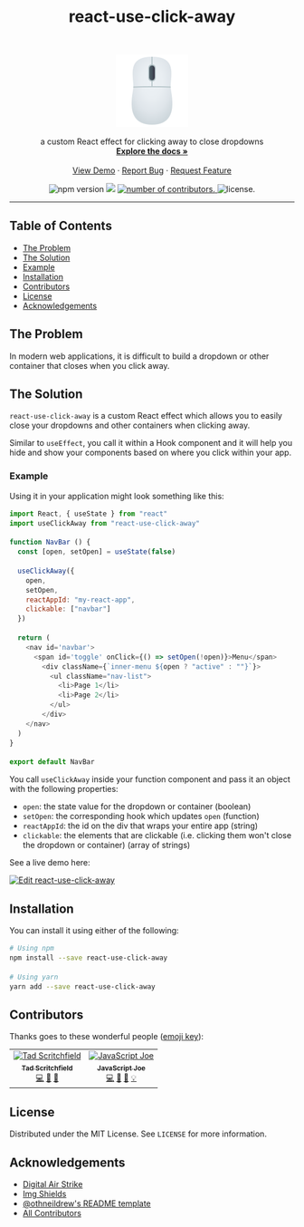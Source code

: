 <h1 align="center">react-use-click-away</h1>

<br />
<p align="center">
  <a href="https://www.joypixels.com/emoji/1f5b1">
    <img src="https://raw.githubusercontent.com/jsjoeio/react-use-click-away/master/mouse.png" alt="Logo" width="128" height="128">
  </a>

  <p align="center">
    a custom React effect for clicking away to close dropdowns
    <br />
    <a href="https://github.com/othneildrew/Best-README-Template"><strong>Explore the docs »</strong></a>
    <br />
    <br />
    <a href="https://codesandbox.io/s/reactuseclickaway-q3zng?fontsize=14">View Demo</a>
    ·
    <a href="https://github.com/othneildrew/Best-README-Template/issues">Report Bug</a>
    ·
    <a href="https://github.com/othneildrew/Best-README-Template/issues">Request Feature</a>
  </p>
</p>

<div align="center">
  <img alt="npm version" src="https://img.shields.io/npm/v/react-use-click-away.svg" />
  <img slt="npm downloads" src="https://img.shields.io/npm/dm/react-use-click-away.svg"/>
  <a href="https://github.com/jsjoeio/react-use-click-away/graphs/contributors/">
    <img alt="number of contributors." src="https://img.shields.io/github/contributors/jsjoeio/react-use-click-away.svg" />
  </a>
  <img alt="license." src="https://img.shields.io/github/license/jsjoeio/react-use-click-away.svg" />
</div>

<hr>

<!-- TABLE OF CONTENTS -->
## Table of Contents

* [The Problem](#the-problem)
* [The Solution](#the-solution)
* [Example](#example)
* [Installation](#installation)
* [Contributors](#contributors)
* [License](#license)
* [Acknowledgements](#acknowledgements)


## The Problem

In modern web applications, it is difficult to build a dropdown or other container that closes when you click away.

## The Solution

`react-use-click-away` is a custom React effect which allows you to easily close your dropdowns and other containers when clicking away.

Similar to `useEffect`, you call it within a Hook component and it will help you hide and show your components based on where you click within your app.

### Example
Using it in your application might look something like this:

```javascript
import React, { useState } from "react"
import useClickAway from "react-use-click-away"

function NavBar () {
  const [open, setOpen] = useState(false)

  useClickAway({
    open,
    setOpen,
    reactAppId: "my-react-app",
    clickable: ["navbar"]
  })

  return (
    <nav id='navbar'>
      <span id='toggle' onClick={() => setOpen(!open)}>Menu</span>
        <div className={`inner-menu ${open ? "active" : ""}`}>
          <ul className="nav-list">
            <li>Page 1</li>
            <li>Page 2</li>
          </ul>
        </div>
    </nav>
  )
}

export default NavBar
```

You call `useClickAway` inside your function component and pass it an object with the following properties:
- `open`: the state value for the dropdown or container (boolean)
- `setOpen`: the corresponding hook which updates `open` (function)
- `reactAppId`: the id on the div that wraps your entire app (string)
- `clickable`: the elements that are clickable (i.e. clicking them won't close the dropdown or container) (array of strings)

See a live demo here:

[![Edit react-use-click-away](https://codesandbox.io/static/img/play-codesandbox.svg)](https://codesandbox.io/s/reactuseclickaway-q3zng?fontsize=14)

## Installation

You can install it using either of the following:
```bash
# Using npm
npm install --save react-use-click-away

# Using yarn
yarn add --save react-use-click-away
```

## Contributors

Thanks goes to these wonderful people ([emoji key](https://allcontributors.org/docs/en/emoji-key)):
<!-- ALL-CONTRIBUTORS-LIST:START - Do not remove or modify this section -->
<!-- prettier-ignore -->
<table><tr><td align="center"><a href="http://tadscritchfield.com"><img src="https://avatars0.githubusercontent.com/u/11529600?v=4" width="100px;" alt="Tad Scritchfield"/><br /><sub><b>Tad Scritchfield</b></sub></a><br /><a href="https://github.com/jsjoeio/react-use-click-away/commits?author=tscritch" title="Code">💻</a> <a href="#ideas-tscritch" title="Ideas, Planning, & Feedback">🤔</a> <a href="#review-tscritch" title="Reviewed Pull Requests">👀</a></td><td align="center"><a href="https://joeprevite.com/"><img src="https://avatars3.githubusercontent.com/u/3806031?v=4" width="100px;" alt="JavaScript Joe"/><br /><sub><b>JavaScript Joe</b></sub></a><br /><a href="https://github.com/jsjoeio/react-use-click-away/commits?author=jsjoeio" title="Code">💻</a> <a href="#ideas-jsjoeio" title="Ideas, Planning, & Feedback">🤔</a> <a href="https://github.com/jsjoeio/react-use-click-away/commits?author=jsjoeio" title="Documentation">📖</a> <a href="#example-jsjoeio" title="Examples">💡</a></td></tr></table>

## License

Distributed under the MIT License. See `LICENSE` for more information.

## Acknowledgements
* [Digital Air Strike](https://digitalairstrike.com/)
* [Img Shields](https://shields.io)
* [@othneildrew's README template](https://github.com/othneildrew/Best-README-Template)
* [All Contributors](https://allcontributors.org/)
